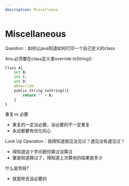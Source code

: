 ```yaml
---
description: Miscalleous
---
```


# Miscellaneous

Question：如何让java知道如何打印一个自己定义的class

Ans:必须要在class定义里override toString()

```python
Class A{
    int B;
    int C;
    int D;
    @Override
    public String toString(){
        return "" + B;
    }    
}
```





重复vs 必要

* 重复的一定没必要，没必要的不一定重复
* 永远都要有优化的心





Look Up Operation：我得知道我见没见过？遇见没有遇见过？

* 得知道这个字问题你算过没算过
* 要是知道算过了，得知道上次算他的结果是多少



什么是剪枝?

* 就是除去没必要的





